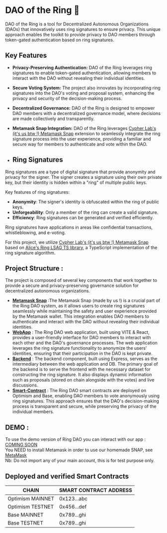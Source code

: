 # DAO of the Ring 💍

DAO of the Ring is a tool for Decentralized Autonomous Organizations (DAOs) that innovatively uses ring signatures to ensure privacy. This unique approach enables the toolkit to provide privacy to DAO members through token-gated authentication based on ring signatures.  

## Key Features

- **Privacy-Preserving Authentication:** DAO of the Ring leverages ring signatures to enable token-gated authentication, allowing members to interact with the DAO without revealing their individual identities.
- **Secure Voting System:** The project also innovates by incorporating ring signatures into the DAO's voting and proposal system, enhancing the privacy and security of the decision-making process.
-  **Decentralized Governance:** DAO of the Ring is designed to empower DAO members with a decentralized governance model, where decisions are made collectively and transparently.
-  **Metamask Snap Integration:** DAO of the Ring leverages [Cypher Lab's (it's us btw !) Metamask Snap](https://snaps.metamask.io/snap/npm/cypher-laboratory/alicesring-snap/) extension to seamlessly integrate the ring signature process into the user experience, providing a familiar and secure way for members to authenticate and vote within the DAO.

-  ## Ring Signatures 
Ring signatures are a type of digital signature that provide anonymity and privacy for the signer. The signer creates a signature using their own private key, but their identity is hidden within a "ring" of multiple public keys.

Key features of ring signatures:

- **Anonymity**: The signer's identity is obfuscated within the ring of public keys.
- **Unforgeability**: Only a member of the ring can create a valid signature.
- **Efficiency**: Ring signatures can be generated and verified efficiently.

Ring signatures have applications in areas like confidential transactions, whistleblowing, and e-voting.

For this project, we utilize [Cypher Lab's (it's us btw !) Metamask Snap](https://snaps.metamask.io/snap/npm/cypher-laboratory/alicesring-snap/) based on [Alice's Ring LSAG TS library](https://github.com/Cypher-Laboratory/Alice-s-Ring-LSAG-TS), a TypeScript implementation of the ring signature algorithm. 

## Project Structure :

The project is composed of several key components that work together to provide a secure and privacy-preserving governance solution for decentralized autonomous organizations. 
- [**Metamask Snap**](https://snaps.metamask.io/snap/npm/cypher-laboratory/alicesring-snap/) :The Metamask Snap (made by us !) is a crucial part of the Ring DAO system, as it allows users to create ring signatures seamlessly while maintaining the safety and user experience provided by the Metamask wallet. This integration enables DAO members to authenticate and interact with the DAO without revealing their individual identities.
- [**WebApp**](https://github.com/PimpMyRing/webapp) : The Ring DAO web application, built using VITE & React, provides a user-friendly interface for DAO members to interact with each other and the DAO's governance processes. The web application leverages the ring signature functionality to anonymize the users' identities, ensuring that their participation in the DAO is kept private.
- [**Backend**](https://github.com/PimpMyRing/backend) : The backend component, built using Express, serves as the intermediary between the web application and DB. 
The primary goal of the backend is to serve the frontend with the necessary dataset for constructing the ring signature. It also displays dynamic information such as proposals (stored on chain alongside with the votes) and live discussions.
- [**Smart-Contract**](https://github.com/PimpMyRing/Governance-contracts) : The Ring DAO smart contracts are deployed on Optimism and Base, enabling DAO members to vote anonymously using ring signatures. This approach ensures that the DAO's decision-making process is transparent and secure, while preserving the privacy of the individual members.

## DEMO :

To use the demo version of Ring DAO you can interact with our app : [COMING SOON]()  
You NEED to install Metamask in order to use our homemade SNAP, see [MetaMask](https://snaps.metamask.io/snap/npm/cypher-laboratory/alicesring-snap/)  
Nb: Do not import any of your main account, this is for test purpose only.

## Deployed and verified Smart Contracts

| CHAIN     | SMART CONTRACT ADDRESS     |
|-----------|-----------------------------|
| Optimism MAINNET  | 0x123...abc                 |
| Optimism TESTNET   | 0x456...def                 |
| Base MAINNET   | 0x789...ghi                 |
| Base TESTNET   | 0x789...ghi                 |

